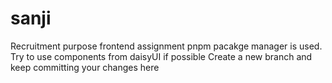 # sanji
Recruitment purpose frontend assignment
pnpm pacakge manager is used.
Try to use components from daisyUI if possible
Create a new branch and keep committing your changes here